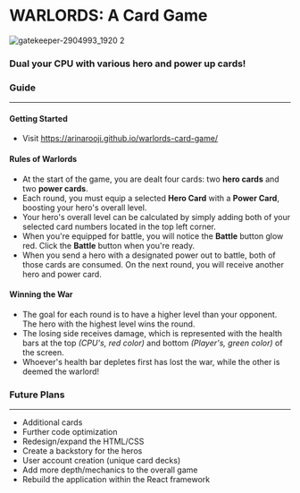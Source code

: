 # WARLORDS: A Card Game
![gatekeeper-2904993_1920 2](https://user-images.githubusercontent.com/30301389/35941077-17d9a18a-0c1f-11e8-8272-87e60786e7c1.jpg)
### Dual your CPU with various hero and power up cards!

### Guide
_________
#### Getting Started
- Visit https://arinarooji.github.io/warlords-card-game/

#### Rules of Warlords
- At the start of the game, you are dealt four cards: two **hero cards** and two **power cards**.
- Each round, you must equip a selected **Hero Card** with a **Power Card**, boosting your hero's overall level.
- Your hero's overall level can be calculated by simply adding both of your selected card numbers located in the top left corner.
- When you're equipped for battle, you will notice the **Battle** button glow red. Click the **Battle** button when you're ready.
- When you send a hero with a designated power out to battle, both of those cards are consumed. On the next round, you will receive another hero and power card.

#### Winning the War
- The goal for each round is to have a higher level than your opponent. The hero with the highest level wins the round.
- The losing side receives damage, which is represented with the health bars at the top *(CPU's, red color)* and bottom *(Player's, green color)* of the screen.
- Whoever's health bar depletes first has lost the war, while the other is deemed the warlord!

### Future Plans
________________
- Additional cards
- Further code optimization
- Redesign/expand the HTML/CSS
- Create a backstory for the heros
- User account creation (unique card decks)
- Add more depth/mechanics to the overall game
- Rebuild the application within the React framework
